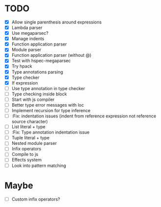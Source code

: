 # TODO
  - [X] Allow single parenthesis around expressions
  - [X] Lambda parser
  - [X] Use megaparsec?
  - [X] Manage indents
  - [X] Function application parser
  - [X] Module parser
  - [X] Function application parser (without @)
  - [X] Test with hspec-megaparsec
  - [X] Try hpack
  - [X] Type annotations parsing
  - [X] Type checker
  - [X] If expression
  - [ ] Use type annotation in type checker
  - [ ] Type checking inside block
  - [ ] Start with js compiler
  - [ ] Better type error messages with loc
  - [ ] Implement recursion for type inference
  - [ ] :Fix: indentation issues (indent from reference expression not reference source character)
  - [ ] List literal + type
  - [ ] :Fix: Type annotation indentation issue
  - [ ] Tuple literal + type
  - [ ] Nested module parser
  - [ ] Infix operators
  - [ ] Compile to js
  - [ ] Effects system
  - [ ] Look into pattern matching

# Maybe
  - [ ] Custom infix operators?

